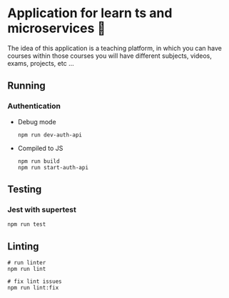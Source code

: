 # Application for learn ts and microservices 📓

The idea of this application is a teaching platform,
in which you can have courses within those courses you will
have different subjects, videos, exams, projects, etc ...

## Running
### Authentication
- Debug mode
    ```
    npm run dev-auth-api 
    ```
- Compiled to JS
    ```
    npm run build
    npm run start-auth-api
    ```


## Testing
### Jest with supertest
```
npm run test
```

## Linting
```
# run linter
npm run lint

# fix lint issues
npm run lint:fix
```
